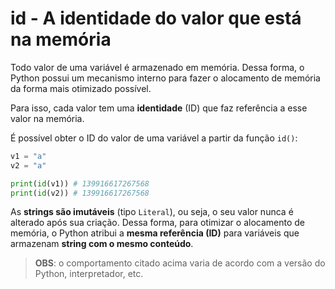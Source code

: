 # id - A identidade do valor que está na memória

Todo valor de uma variável é armazenado em memória. Dessa forma, o Python possui um mecanismo interno para fazer o alocamento de memória da forma mais otimizado possível.

Para isso, cada valor tem uma **identidade** (ID) que faz referência a esse valor na memória.

É possível obter o ID do valor de uma variável a partir da função `id()`:

```python
v1 = "a"
v2 = "a"

print(id(v1)) # 139916617267568
print(id(v2)) # 139916617267568
```

As **strings são imutáveis** (tipo `Literal`), ou seja, o seu valor nunca é alterado após sua criação. Dessa forma, para otimizar o alocamento de memória, o Python atribui a **mesma referência (ID)** para variáveis que armazenam **string com o mesmo conteúdo**.

> **OBS**: o comportamento citado acima varia de acordo com a versão do Python, interpretador, etc.